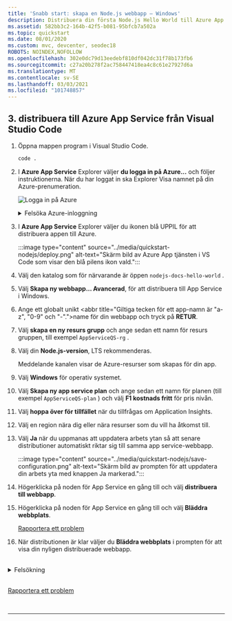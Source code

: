 ```yaml
---
title: 'Snabb start: skapa en Node.js webbapp – Windows'
description: Distribuera din första Node.js Hello World till Azure App Service på några minuter för Windows-plattformen.
ms.assetid: 582bb3c2-164b-42f5-b081-95bfcb7a502a
ms.topic: quickstart
ms.date: 08/01/2020
ms.custom: mvc, devcenter, seodec18
ROBOTS: NOINDEX,NOFOLLOW
ms.openlocfilehash: 302e0dc79d13eedebf810df042dc31f78b173fb6
ms.sourcegitcommit: c27a20b278f2ac758447418ea4c8c61e27927d6a
ms.translationtype: MT
ms.contentlocale: sv-SE
ms.lasthandoff: 03/03/2021
ms.locfileid: "101748857"
---
```

<!-- advanced for windows -->

## <a name="3-deploy-to-azure-app-service-from-visual-studio-code"></a>3. distribuera till Azure App Service från Visual Studio Code

1. Öppna mappen program i Visual Studio Code.

    ```bash
    code .
    ```

1. I **Azure App Service** Explorer väljer **du logga in på Azure...** och följer instruktionerna. När du har loggat in ska Explorer Visa namnet på din Azure-prenumeration.

    ![Logga in på Azure](../media/quickstart-nodejs/sign-in.png)

    <details>
    <summary>Felsöka Azure-inloggning</summary>
    
    Om du ser felet **"det går inte att hitta en prenumeration med namnet [prenumerations-ID]"** när du loggar in på Azure kan det bero på att du är bakom en proxyserver och inte kan komma åt Azure-API: et. Konfigurera `HTTP_PROXY` och `HTTPS_PROXY` miljövariabler med din proxyinformation i terminalen med hjälp av `export` .
    
    ```bash
    export HTTPS_PROXY=https://username:password@proxy:8080
    export HTTP_PROXY=http://username:password@proxy:8080
    ```

    [Rapportera ett problem](https://www.research.net/r/PWZWZ52?tutorial=node-deployment-azure-app-service&step=deploy-app)


1. I **Azure App Service** Explorer väljer du ikonen blå UPPIL för att distribuera appen till Azure. 

    :::image type="content" source="../media/quickstart-nodejs/deploy.png" alt-text="Skärm bild av Azure App tjänsten i VS Code som visar den blå pilens ikon vald.":::

1. Välj den katalog som för närvarande är öppen `nodejs-docs-hello-world` .

1. Välj **Skapa ny webbapp... Avancerad**, för att distribuera till App Service i Windows.

1. Ange ett globalt unikt <abbr title="Giltiga tecken för ett app-namn är "a-z", "0-9" och "-".">name</abbr> för din webbapp och tryck på **RETUR**. 
1. Välj **skapa en ny resurs grupp** och ange sedan ett namn för resurs gruppen, till exempel `AppServiceQS-rg` .
1. Välj din **Node.js-version**, LTS rekommenderas.

    Meddelande kanalen visar de Azure-resurser som skapas för din app.
1. Välj **Windows** för operativ systemet.
1. Välj **Skapa ny app service plan** och ange sedan ett namn för planen (till exempel `AppServiceQS-plan` ) och välj **F1 kostnads fritt** för pris nivån.
1. Välj **hoppa över för tillfället** när du tillfrågas om Application Insights.
1. Välj en region nära dig eller nära resurser som du vill ha åtkomst till.

1. Välj **Ja** när du uppmanas att uppdatera arbets ytan så att senare distributioner automatiskt riktar sig till samma app service-webbapp. 

    :::image type="content" source="../media/quickstart-nodejs/save-configuration.png" alt-text="Skärm bild av prompten för att uppdatera din arbets yta med knappen Ja markerad.":::

1. Högerklicka på noden för App Service en gång till och välj **distribuera till webbapp**.

1. Högerklicka på noden för App Service en gång till och välj **Bläddra webbplats**.

    [Rapportera ett problem](https://www.research.net/r/PWZWZ52?tutorial=node-deployment-azure-app-service&step=deploy-app)

1. När distributionen är klar väljer du **Bläddra webbplats** i prompten för att visa din nyligen distribuerade webbapp.

<br>
<details>
<summary>Felsökning</summary>
* Se till att ditt program lyssnar på porten som tillhandahålls av PORT miljö variabeln: `process.env.PORT` .
* Om du ser felet **"du har inte behörighet att visa den här katalogen eller sidan."**, kunde programmet antagligen inte starta korrekt. Granska logg resultatet för att hitta och åtgärda felet. 

</details>

<br>

[Rapportera ett problem](https://www.research.net/r/PWZWZ52?tutorial=node-deployment-azure-app-service&prepare-your-environment)


<br>
<hr/>